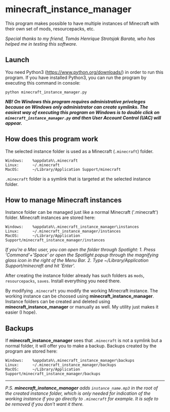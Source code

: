 # minecraft_instance_manager
This program makes possible to have multiple instances of Minecraft with their own set of mods, resourcepacks, etc.

*Special thanks to my friend, Tomás Henrique Strotsjak Barata, who has helped me in testing this software.*


## Launch

You need Python3 (https://www.python.org/downloads/) in order to run this program.
If you have installed Python3, you can run the program by executing this command in console:

`python minecraft_instance_manager.py`

***NB! On Windows this program requires administrative priveleges because on Windows only administrator can create symlinks.
The easiest way of executing this program on Windows is to double click on `minecraft_instance_manager.py` and then User Account Control (UAC) will appear.***


## How does this program work

The selected instance folder is used as a Minecraft (`.minecraft`) folder.

```
Windows:    %appdata%\.minecraft
Linux:      ~/.minecraft
MacOS:      ~/Library/Application Support/minecraft
```

`.minecraft` folder is a symlink that is targeted at the selected instance folder.


## How to manage Minecraft instances

Instance folder can be managed just like a normal Minecraft ('.minecraft') folder.
Minecraft instances are stored here:

```
Windows:    %appdata%\.minecraft_instance_manager\instances
Linux:      ~/.minecraft_instance_manager/instances
MacOS:      ~/Library/Application Support/minecraft_instance_manager/instances
```
*If you're a Mac user, you can open the folder through Spotlight:*
*1. Press 'Command'+'Space' or open the Spotlight popup through the magnifying glass icon in the right of the Menu Bar.*
*2. Type ~/Library/Application Support/minecraft and hit 'Enter'.*

After creating the instance folder already has such folders as `mods`, `resourcepacks`, `saves`.
Install everything you need there.

By modifying `.minecraft` you modify the working Minecraft instance. The working instance can be choosed using **minecraft_instance_manager**. Instance folders can be created and deleted using **minecraft_instance_manager** or manually as well. My utility just makes it easier (I hope).

## Backups
If **minecraft_instance_manager** sees that `.minecraft` is not a symlink but a normal folder, it will offer you to make a backup. Backups created by the program are stored here:

```
Windows:    %appdata%\.minecraft_instance_manager\backups
Linux:      ~/.minecraft_instance_manager/backups
MacOS:      ~/Library/Application Support/minecraft_instance_manager/backups
```


___
*P.S. **minecraft_instance_manager** adds `instance_name.mp3` in the root of the created instance folder, which is only needed for indication of the working instance if you go directly to `.minecraft` for example. It is safe to be removed if you don't want it there.*
